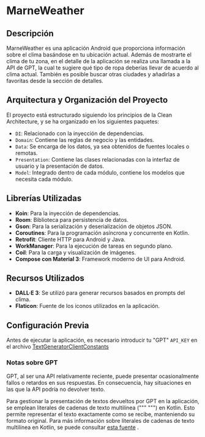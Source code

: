 
# MarneWeather

## Descripción
MarneWeather es una aplicación Android que proporciona información sobre el clima basándose en tu ubicación actual. 
Además de mostrarte el clima de tu zona, en el detalle de la aplicación se realiza una llamada a la API de GPT, 
la cual te sugiere qué tipo de ropa deberías llevar de acuerdo al clima actual. También es posible buscar otras ciudades y 
añadirlas a favoritas desde la sección de detalles.

## Arquitectura y Organización del Proyecto
El proyecto está estructurado siguiendo los principios de la Clean Architecture, y se ha organizado en los siguientes paquetes:

- `DI`: Relacionado con la inyección de dependencias.
- `Domain`: Contiene las reglas de negocio y las entidades.
- `Data`: Se encarga de los datos, ya sea obtenidos de fuentes locales o remotas.
- `Presentation`: Contiene las clases relacionadas con la interfaz de usuario y la presentación de datos.
- `Model`: Integrado dentro de cada módulo, contiene los modelos que necesita cada módulo.

## Librerías Utilizadas
- **Koin**: Para la inyección de dependencias.
- **Room**: Biblioteca para persistencia de datos.
- **Gson**: Para la serialización y deserialización de objetos JSON.
- **Coroutines**: Para la programación asíncrona y concurrente en Kotlin.
- **Retrofit**: Cliente HTTP para Android y Java.
- **WorkManager**: Para la ejecución de tareas en segundo plano.
- **Coil**: Para la carga y visualización de imágenes.
- **Compose con Material 3**: Framework moderno de UI para Android.

## Recursos Utilizados
- **DALL·E 3**: Se utilizó para generar recursos basados en prompts del clima.
- **Flaticon**: Fuente de los iconos utilizados en la aplicación.

## Configuración Previa
Antes de ejecutar la aplicación, es necesario introducir tu "GPT" `API_KEY` en el archivo
[TextGeneratorClientConstants](com.marneux.marneweather.data.remote.languagemodel.TextGeneratorClientConstants)


### Notas sobre GPT

GPT, al ser una API relativamente reciente, puede presentar ocasionalmente fallos o retardos en sus respuestas. 
En consecuencia, hay situaciones en las que la API podría no devolver texto.

Para gestionar la presentación de textos devueltos por GPT en la aplicación, 
se emplean literales de cadenas de texto multilínea (""" """) en Kotlin. Esto permite representar el 
texto exactamente como se recibe, manteniendo su formato original. Para más información sobre literales de 
cadenas de texto multilínea en Kotlin, se puede consultar [esta fuente](https://realkotlin.com/tutorials/2018-06-26-multiline-string-literals-in-kotlin/)
. 

